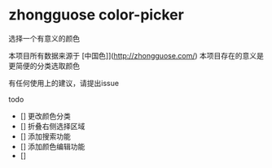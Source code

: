 # zhongguose color-picker

选择一个有意义的颜色

本项目所有数据来源于 [中国色]](http://zhongguose.com/)
本项目存在的意义是更简便的分类选取颜色

有任何使用上的建议，请提出issue

todo 
- [] 更改颜色分类
- [] 折叠右侧选择区域
- [] 添加搜索功能
- [] 添加颜色编辑功能
- []